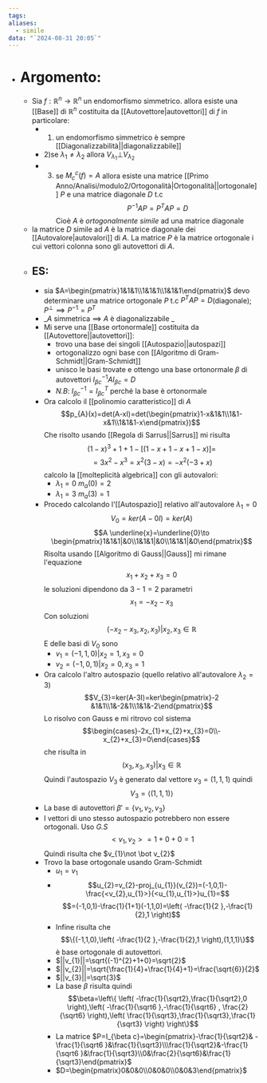```yaml
---
tags: 
aliases:
  - simile
data: "`2024-08-31 20:05`"
---
```

- # Argomento:
	- Sia $f:\mathbb{R}^{n} \to \mathbb{R}^{n}$ un endomorfismo simmetrico. allora esiste una [[Base]] di $\mathbb{R}^{n}$ costituita da [[Autovettore|autovettori]] di $f$ in particolare:
		- 1) un endomorfismo simmetrico è sempre [[Diagonalizzabilità||diagonalizzabile]]
		- 2)se $\lambda_{1}\ne \lambda_{2}$ allora $V_{\lambda_{1}}\bot V_{\lambda_{2}}$
		- 3) se $M_{c}^{c}(f)=A$ allora esiste una matrice [[Primo Anno/Analisi/modulo2/Ortogonalità|Ortogonalità||ortogonale]] $P$ e una matrice diagonale $D$ t.c$$P^{-1}AP=P^{T}AP=D$$Cioè $A$ è _ortogonalmente simile_ ad una matrice diagonale
	- la matrice $D$ simile ad $A$ è la matrice diagonale dei [[Autovalore|autovalori]] di $A$. La matrice $P$ è la matrice ortogonale i cui vettori colonna sono gli autovettori di $A$.
	- ## ES:
		- sia $A=\begin{pmatrix}1&1&1\\1&1&1\\1&1&1\end{pmatrix}$ devo determinare una matrice ortogonale $P$ t.c $P^{T}AP=D$(diagonale); $P^{\bot}\implies P^{-1}=P^{T}$
		- _$A$ simmetrica $\implies$ $A$ è diagonalizzabile _
		- Mi serve una [[Base ortonormale]] costituita da [[Autovettore||autovettori]]:
			- trovo una base dei singoli [[Autospazio||autospazi]]
			- ortogonalizzo ogni base con [[Algoritmo di Gram-Schmidt||Gram-Schmidt]] 
			- unisco le basi trovate e ottengo una base ortonormale $\beta$ di autovettori $I_{\beta c}^{-1}AI_{\beta c}=D$   
			- _N.B_: $I_{\beta c}^{-1}=I_{\beta c}^{T}$ perché la base è ortonormale 
		- Ora calcolo il [[polinomio caratteristico]] di $A$ $$p_{A}(x)=det(A-xI)=det(\begin{pmatrix}1-x&1&1\\1&1-x&1\\1&1&1-x\end{pmatrix})$$Che risolto usando [[Regola di Sarrus||Sarrus]] mi risulta $$(1-x)^{3}+1+1-[(1-x+1-x+1-x)]=$$$$=3x^{2}-x^{3}=x^{2}(3-x)=-x^{2}(-3+x)$$calcolo la [[molteplicità algebrica]] con gli autovalori:
			- $\lambda_{1}=0$  $m_{a}(0)=2$
			- $\lambda_{1}=3$  $m_{a}(3)=1$
		- Procedo calcolando l'[[Autospazio]] relativo all'autovalore $\lambda_{1}=0$$$V_{0}=ker(A-0I)=ker(A)$$$$A \underline{x}=\underline{0}\to \begin{pmatrix}1&1&1|&0\\1&1&1|&0\\1&1&1|&0\end{pmatrix}$$Risolta usando [[Algoritmo di Gauss||Gauss]] mi rimane l'equazione $$x_{1}+x_{2}+x_{3}=0$$ le soluzioni dipendono da $3-1=2$ parametri $$x_{1}=-x_{2}-x_{3}$$ Con soluzioni $$(-x_{2}-x_{3},x_{2},x_{3})|x_{2},x_{3}\in \mathbb{R}$$ E delle basi di $V_{0}$ sono 
			- $v_{1}=(-1,1,0)|x_{2}=1,x_{3}=0$ 
			- $v_{2}=(-1,0,1)|x_{2}=0,x_{3}=1$ 
		- Ora calcolo l'altro autospazio (quello relativo all'autovalore $\lambda_2=3$)$$V_{3}=ker(A-3I)=ker\begin{pmatrix}-2 &1&1\\1&-2&1\\1&1&-2\end{pmatrix}$$Lo risolvo con Gauss e mi ritrovo col sistema $$\begin{cases}-2x_{1}+x_{2}+x_{3}=0\\-x_{2}+x_{3}=0\end{cases}$$che risulta in $$(x_{3},x_{3},x_{3})|x_{3}\in \mathbb{R}$$Quindi l'autospazio $V_{3}$ è generato dal vettore $v_{3}=(1,1,1)$ quindi $$V_{3}=\langle{(1,1,1)}\rangle$$
		- La base di autovettori $\beta'=\{v_{1},v_{2},v_{3}\}$
		- I vettori di uno stesso autospazio potrebbero non essere ortogonali. Uso _G.S_$$<v_{1},v_{2}>=1+0+0=1$$Quindi risulta che $v_{1}\not \bot v_{2}$
		- Trovo la base ortogonale usando Gram-Schmidt 
			- $u_{1}=v_{1}$
			- $$u_{2}=v_{2}-proj_{u_{1}}(v_{2})=(-1,0,1)-\frac{<v_{2},u_{1}>}{<u_{1},u_{1}>}u_{1}=$$$$=(-1,0,1)-\frac{1}{1+1}(-1,1,0)=\left( -\frac{1}{2 },-\frac{1}{2},1 \right)$$
			- Infine risulta che$$\{(-1,1,0),\left( -\frac{1}{2 },-\frac{1}{2},1 \right),(1,1,1)\}$$è base ortogonale di autovettori.
			- $||v_{1}||=\sqrt{(-1)^{2}+1+0}=\sqrt{2}$
			- $||v_{2}||=\sqrt{\frac{1}{4}+\frac{1}{4}+1}=\frac{\sqrt{6}}{2}$
			- $||v_{3}||=\sqrt{3}$
			- La base $\beta$ risulta quindi $$\beta=\left\{ \left( -\frac{1}{\sqrt2},\frac{1}{\sqrt2},0 \right),\left( -\frac{1}{\sqrt6 },-\frac{1}{\sqrt6} , \frac{2}{\sqrt6} \right),\left( \frac{1}{\sqrt3},\frac{1}{\sqrt3},\frac{1}{\sqrt3} \right) \right\}$$
			- La matrice $P=I_{\beta c}=\begin{pmatrix}-\frac{1}{\sqrt2}& -\frac{1}{\sqrt6 }&\frac{1}{\sqrt3}\\\frac{1}{\sqrt2}&-\frac{1}{\sqrt6 }&\frac{1}{\sqrt3}\\0&\frac{2}{\sqrt6}&\frac{1}{\sqrt3}\end{pmatrix}$ 
			- $D=\begin{pmatrix}0&0&0\\0&0&0\\0&0&3\end{pmatrix}$ 
  